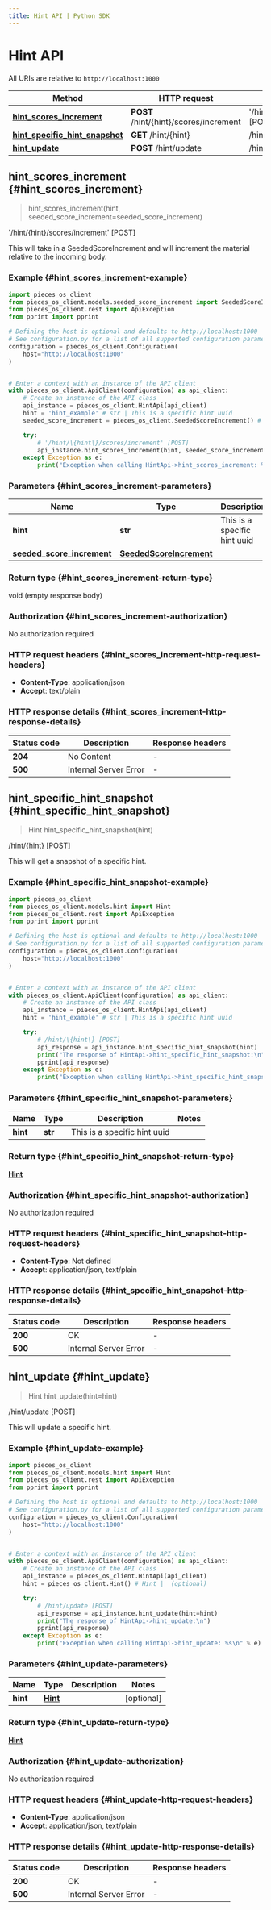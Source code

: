 ```yaml
---
title: Hint API | Python SDK
---
```


# Hint API

All URIs are relative to `http://localhost:1000`

Method | HTTP request | Description
------------- | ------------- | -------------
[**hint_scores_increment**](HintApi#hint_scores_increment) | **POST** /hint/\{hint\}/scores/increment | '/hint/\{hint\}/scores/increment' [POST]
[**hint_specific_hint_snapshot**](HintApi#hint_specific_hint_snapshot) | **GET** /hint/\{hint\} | /hint/\{hint\} [POST]
[**hint_update**](HintApi#hint_update) | **POST** /hint/update | /hint/update [POST]


## **hint_scores_increment** {#hint_scores_increment}
> hint_scores_increment(hint, seeded_score_increment=seeded_score_increment)

'/hint/\{hint\}/scores/increment' [POST]

This will take in a SeededScoreIncrement and will increment the material relative to the incoming body.

### Example {#hint_scores_increment-example}


```python
import pieces_os_client
from pieces_os_client.models.seeded_score_increment import SeededScoreIncrement
from pieces_os_client.rest import ApiException
from pprint import pprint

# Defining the host is optional and defaults to http://localhost:1000
# See configuration.py for a list of all supported configuration parameters.
configuration = pieces_os_client.Configuration(
    host="http://localhost:1000"
)


# Enter a context with an instance of the API client
with pieces_os_client.ApiClient(configuration) as api_client:
    # Create an instance of the API class
    api_instance = pieces_os_client.HintApi(api_client)
    hint = 'hint_example' # str | This is a specific hint uuid
    seeded_score_increment = pieces_os_client.SeededScoreIncrement() # SeededScoreIncrement |  (optional)

    try:
        # '/hint/\{hint\}/scores/increment' [POST]
        api_instance.hint_scores_increment(hint, seeded_score_increment=seeded_score_increment)
    except Exception as e:
        print("Exception when calling HintApi->hint_scores_increment: %s\n" % e)
```



### Parameters {#hint_scores_increment-parameters}


Name | Type | Description  | Notes
------------- | ------------- | ------------- | -------------
 **hint** | **str**| This is a specific hint uuid | 
 **seeded_score_increment** | [**SeededScoreIncrement**](../models/SeededScoreIncrement)|  | [optional] 

### Return type {#hint_scores_increment-return-type}

void (empty response body)

### Authorization {#hint_scores_increment-authorization}

No authorization required

### HTTP request headers {#hint_scores_increment-http-request-headers}

 - **Content-Type**: application/json
 - **Accept**: text/plain


### HTTP response details {#hint_scores_increment-http-response-details}

| Status code | Description | Response headers |
|-------------|-------------|------------------|
**204** | No Content |  -  |
**500** | Internal Server Error |  -  |

## **hint_specific_hint_snapshot** {#hint_specific_hint_snapshot}
> Hint hint_specific_hint_snapshot(hint)

/hint/\{hint\} [POST]

This will get a snapshot of a specific hint.

### Example {#hint_specific_hint_snapshot-example}


```python
import pieces_os_client
from pieces_os_client.models.hint import Hint
from pieces_os_client.rest import ApiException
from pprint import pprint

# Defining the host is optional and defaults to http://localhost:1000
# See configuration.py for a list of all supported configuration parameters.
configuration = pieces_os_client.Configuration(
    host="http://localhost:1000"
)


# Enter a context with an instance of the API client
with pieces_os_client.ApiClient(configuration) as api_client:
    # Create an instance of the API class
    api_instance = pieces_os_client.HintApi(api_client)
    hint = 'hint_example' # str | This is a specific hint uuid

    try:
        # /hint/\{hint\} [POST]
        api_response = api_instance.hint_specific_hint_snapshot(hint)
        print("The response of HintApi->hint_specific_hint_snapshot:\n")
        pprint(api_response)
    except Exception as e:
        print("Exception when calling HintApi->hint_specific_hint_snapshot: %s\n" % e)
```



### Parameters {#hint_specific_hint_snapshot-parameters}


Name | Type | Description  | Notes
------------- | ------------- | ------------- | -------------
 **hint** | **str**| This is a specific hint uuid | 

### Return type {#hint_specific_hint_snapshot-return-type}

[**Hint**](../models/Hint)

### Authorization {#hint_specific_hint_snapshot-authorization}

No authorization required

### HTTP request headers {#hint_specific_hint_snapshot-http-request-headers}

 - **Content-Type**: Not defined
 - **Accept**: application/json, text/plain


### HTTP response details {#hint_specific_hint_snapshot-http-response-details}

| Status code | Description | Response headers |
|-------------|-------------|------------------|
**200** | OK |  -  |
**500** | Internal Server Error |  -  |

## **hint_update** {#hint_update}
> Hint hint_update(hint=hint)

/hint/update [POST]

This will update a specific hint.

### Example {#hint_update-example}


```python
import pieces_os_client
from pieces_os_client.models.hint import Hint
from pieces_os_client.rest import ApiException
from pprint import pprint

# Defining the host is optional and defaults to http://localhost:1000
# See configuration.py for a list of all supported configuration parameters.
configuration = pieces_os_client.Configuration(
    host="http://localhost:1000"
)


# Enter a context with an instance of the API client
with pieces_os_client.ApiClient(configuration) as api_client:
    # Create an instance of the API class
    api_instance = pieces_os_client.HintApi(api_client)
    hint = pieces_os_client.Hint() # Hint |  (optional)

    try:
        # /hint/update [POST]
        api_response = api_instance.hint_update(hint=hint)
        print("The response of HintApi->hint_update:\n")
        pprint(api_response)
    except Exception as e:
        print("Exception when calling HintApi->hint_update: %s\n" % e)
```



### Parameters {#hint_update-parameters}


Name | Type | Description  | Notes
------------- | ------------- | ------------- | -------------
 **hint** | [**Hint**](../models/Hint)|  | [optional] 

### Return type {#hint_update-return-type}

[**Hint**](../models/Hint)

### Authorization {#hint_update-authorization}

No authorization required

### HTTP request headers {#hint_update-http-request-headers}

 - **Content-Type**: application/json
 - **Accept**: application/json, text/plain


### HTTP response details {#hint_update-http-response-details}

| Status code | Description | Response headers |
|-------------|-------------|------------------|
**200** | OK |  -  |
**500** | Internal Server Error |  -  |


